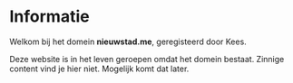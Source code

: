 # Informatie

Welkom bij het domein **nieuwstad.me**, geregisteerd door Kees.

Deze website is in het leven geroepen omdat het domein bestaat. Zinnige content vind je hier niet. Mogelijk komt dat later.

